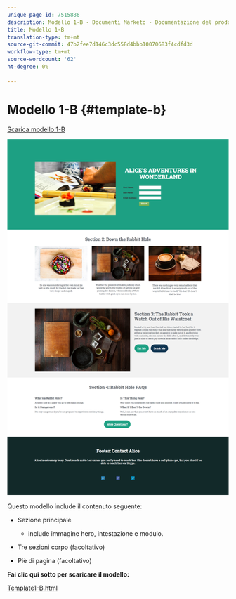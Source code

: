 ```yaml
---
unique-page-id: 7515886
description: Modello 1-B - Documenti Marketo - Documentazione del prodotto
title: Modello 1-B
translation-type: tm+mt
source-git-commit: 47b2fee7d146c3dc558d4bbb10070683f4cdfd3d
workflow-type: tm+mt
source-wordcount: '62'
ht-degree: 0%

---
```



# Modello 1-B {#template-b}

[Scarica modello 1-B](http://docs.marketo.com/download/attachments/7515886/template1-b.html?version=1&amp;modificationdate=1432796605000&amp;api=v2)

![](assets/image2015-5-28-13-3a6-3a5.png)

Questo modello include il contenuto seguente:

* Sezione principale

   * include immagine hero, intestazione e modulo.

* Tre sezioni corpo (facoltativo)
* Piè di pagina (facoltativo)

**Fai clic qui sotto per scaricare il modello:**

[Template1-B.html](http://docs.marketo.com/download/attachments/7515886/template1-b.html?version=1&amp;modificationdate=1432796605000&amp;api=v2)
